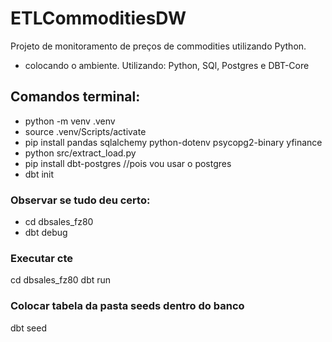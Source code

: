 # ETLCommoditiesDW
Projeto de monitoramento de preços de commodities utilizando Python.
- colocando o ambiente.
Utilizando: Python, SQl, Postgres e DBT-Core

## Comandos terminal:
- python -m venv .venv
- source .venv/Scripts/activate
- pip install pandas sqlalchemy python-dotenv psycopg2-binary yfinance
- python src/extract_load.py
- pip install dbt-postgres //pois vou usar o postgres
- dbt init
### Observar se tudo deu certo:
- cd dbsales_fz80
- dbt debug
### Executar cte
cd dbsales_fz80
dbt run
### Colocar tabela da pasta seeds dentro do banco
dbt seed